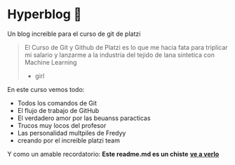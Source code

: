 # Hyperblog 💚
Un blog increible  para el curso de git de platzi
>El Curso de Git y Github de Platzi es lo que me hacia fata para triplicar mi salario y lanzarme  a la industria del tejido de lana  sintetica con Machine Learning
> - girl

En este curso vemos todo:
*  Todos los comandos de Git
* El flujo de trabajo de GitHub
* El verdadero amor por las beuanss paracticas
* Trucos muy locos del profesor
* Las personalidad multpiles de Fredyy
* creando por el increible platzi team

Y como un amable recordatorio: **Este readme.md es un chiste** [**ve a verlo**](http://platzi.com/cursos/git-github/)
